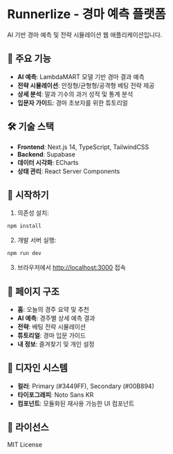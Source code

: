 # Runnerlize - 경마 예측 플랫폼

AI 기반 경마 예측 및 전략 시뮬레이션 웹 애플리케이션입니다.

## 🏇 주요 기능

- **AI 예측**: LambdaMART 모델 기반 경마 결과 예측
- **전략 시뮬레이션**: 안정형/균형형/공격형 베팅 전략 제공
- **상세 분석**: 말과 기수의 과거 성적 및 통계 분석
- **입문자 가이드**: 경마 초보자를 위한 튜토리얼

## 🛠 기술 스택

- **Frontend**: Next.js 14, TypeScript, TailwindCSS
- **Backend**: Supabase
- **데이터 시각화**: ECharts
- **상태 관리**: React Server Components

## 🚀 시작하기

1. 의존성 설치:
```bash
npm install
```

2. 개발 서버 실행:
```bash
npm run dev
```

3. 브라우저에서 [http://localhost:3000](http://localhost:3000) 접속

## 📱 페이지 구조

- **홈**: 오늘의 경주 요약 및 추천
- **AI 예측**: 경주별 상세 예측 결과
- **전략**: 베팅 전략 시뮬레이션
- **튜토리얼**: 경마 입문 가이드
- **내 정보**: 즐겨찾기 및 개인 설정

## 🎨 디자인 시스템

- **컬러**: Primary (#3449FF), Secondary (#00B894)
- **타이포그래피**: Noto Sans KR
- **컴포넌트**: 모듈화된 재사용 가능한 UI 컴포넌트

## 📄 라이선스

MIT License 